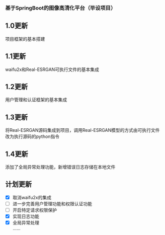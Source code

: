 ### 基于SpringBoot的图像高清化平台（毕设项目）
## 1.0更新  
项目框架的基本搭建
## 1.1更新  
waifu2x和Real-ESRGAN可执行文件的基本集成
## 1.2更新  
用户管理和认证框架的基本集成
## 1.3更新  
将Real-ESRGAN源码集成到项目，调用Real-ESRGAN模型的方式由可执行文件改为执行源码的python指令  
## 1.4更新
添加了全局异常处理功能，新增错误日志存储在本地文件
## 计划更新
- [x] 取消waifu2x的集成
- [ ] 进一步完善用户管理功能和权限认证功能
- [ ] 开启特定请求权限保护
- [x] 实现日志功能
- [x] 全局异常处理  
......
